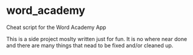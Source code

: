 # word_academy
Cheat script for the Word Academy App

This is a side project moslty written just for fun.  It is no where near done and 
there are many things that nead to be fixed and/or cleaned up.
